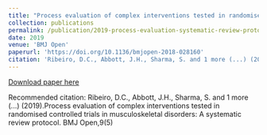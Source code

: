 ```yaml
---
title: "Process evaluation of complex interventions tested in randomised controlled trials in musculoskeletal disorders: A systematic review protocol"
collection: publications
permalink: /publication/2019-process-evaluation-systematic-review-protocol
date: 2019
venue: 'BMJ Open'
paperurl: 'https://doi.org/10.1136/bmjopen-2018-028160'
citation: 'Ribeiro, D.C., Abbott, J.H., Sharma, S. and 1 more (...) (2019).Process evaluation of complex interventions tested in randomised controlled trials in musculoskeletal disorders: A systematic review protocol. BMJ Open,9(5)'
---
```


<a href='https://doi.org/10.1136/bmjopen-2018-028160'>Download paper here</a>

Recommended citation: Ribeiro, D.C., Abbott, J.H., Sharma, S. and 1 more (...) (2019).Process evaluation of complex interventions tested in randomised controlled trials in musculoskeletal disorders: A systematic review protocol. BMJ Open,9(5)